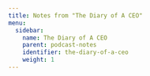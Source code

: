 ```yaml
---
title: Notes from "The Diary of A CEO"
menu:
  sidebar:
    name: The Diary of A CEO
    parent: podcast-notes
    identifier: the-diary-of-a-ceo
    weight: 1
---
```

